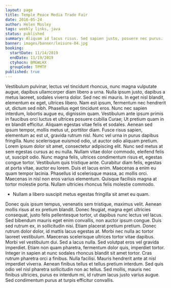 ```yaml
---
layout: page
title: Temple Peace Media Trade Fair
date: 2016-05-24
author: Helen Mosley
tags: weekly links, java
status: published
summary: Aliquam id lacus risus. Sed sapien justo, posuere nec purus.
banner: images/banner/leisure-04.jpg
booking:
  startDate: 11/14/2019
  endDate: 11/19/2019
  ctyhocn: BMGWLHX
  groupCode: TPMTF
published: true
---
```

Vestibulum pulvinar, lectus vel tincidunt rhoncus, nunc magna vulputate augue, dapibus ullamcorper diam libero a urna. Nulla ipsum justo, dapibus a metus laoreet, sodales viverra dolor. Sed nec mi mauris. In eget nisl blandit, elementum ex eget, ultrices libero. Nam est ipsum, fermentum nec hendrerit ut, dictum sed nibh. Phasellus eget tincidunt eros. Nunc nec sapien interdum, lobortis augue eu, dignissim quam. Vestibulum ante ipsum primis in faucibus orci luctus et ultrices posuere cubilia Curae; Ut pretium quam in ex blandit efficitur. Aliquam egestas vitae felis et sodales. Aenean sed ipsum tempor, mollis metus ut, porttitor diam. Fusce risus sapien, elementum ac est ut, gravida rutrum nisl. Nunc vel urna in purus dapibus fringilla. Nunc scelerisque euismod odio, ut auctor odio aliquam pretium. Lorem ipsum dolor sit amet, consectetur adipiscing elit. Nunc sed metus at sem egestas cursus ac eu nulla.
Nullam vitae dolor commodo, eleifend felis ut, suscipit odio. Nunc magna felis, ultrices condimentum risus et, egestas congue tortor. Vestibulum quis tristique ante. Curabitur diam felis, egestas at porta vitae, auctor eu lorem. Duis et lacus enim. Maecenas a enim eu quam tempor lacinia. Phasellus id scelerisque massa, ac mollis orci. Maecenas in nisl non eros varius elementum. Quisque facilisis magna at tortor molestie porta. Nullam ultricies rhoncus felis molestie commodo.

* Nullam a libero suscipit metus egestas fringilla sit amet eu quam.

Donec quis ipsum tempus, venenatis sem tristique, maximus velit. Aenean mollis risus at ex pretium blandit. Donec feugiat, magna eget ultricies consequat, justo felis pellentesque tortor, ut dapibus nunc lectus vel lacus. Sed bibendum mauris eget enim convallis, non auctor ipsum congue. Duis sed rutrum ex, in sollicitudin nisi. Etiam placerat pretium pretium. Donec rutrum dolor dolor, id mattis lacus egestas at.
Morbi nec nulla ac tortor laoreet vestibulum. Maecenas scelerisque ultrices tortor vitae dapibus. Morbi vel vestibulum dui. Sed a lacus nulla. Sed volutpat eros vel gravida imperdiet. Etiam non quam pharetra, fermentum dolor quis, imperdiet tortor. Integer in sapien at nunc sodales rhoncus blandit sit amet tortor. Cras rutrum pharetra orci a finibus. Nulla facilisi. Mauris hendrerit ante at nisl imperdiet viverra. Aenean finibus tellus et tellus pretium interdum. Sed quis odio vel nisl pharetra sollicitudin non ac tellus. Sed mollis, mauris nec finibus ultricies, purus ex interdum mi, id rutrum lacus justo varius augue. Sed condimentum purus at turpis efficitur convallis.
